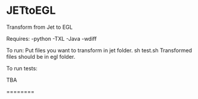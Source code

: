 JETtoEGL
========

Transform from Jet to EGL


Requires:
-python
-TXL
-Java
-wdiff

To run:
Put files you want to transform in jet folder.
sh test.sh
Transformed files should be in egl folder.

To run tests:

TBA

========



